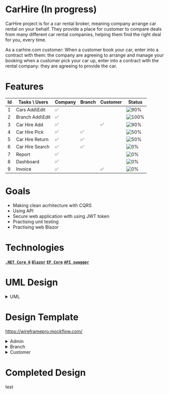 # CarHire (In progress)
CarHire project is for a car rental broker, meaning company arrange car rental on your behalf. 
They provide a place for customer to compare deals from many different car rental companies, helping them find the right deal for you, every time.

As a carhire.com  customer:
When a customer book your car, enter into a contract with them: the company are agreeing to arrange and manage your booking when a customer pick your car up,
enter into a contract with the rental company: they are agreeing to provide the car.


# Features

| Id | Tasks \ Users   | Company | Branch | Customer | Status |
| -- | --------------- | - | - | - | - |
| 1  | Cars Add\Edit   | ✅ |  |  | ![90%](https://progress-bar.dev/90)|
| 2  | Branch Add\Edit | ✅ |  |  | ![100%](https://progress-bar.dev/100) |
| 3  | Car Hire Add    | ✅ |  | ✅ | ![90%](https://progress-bar.dev/90) |
| 4  | Car Hire Pick   | ✅ | ✅ |  | ![50%](https://progress-bar.dev/50)|
| 5  | Car Hire Return | ✅ | ✅ |  | ![50%](https://progress-bar.dev/50) |
| 6  | Car Hire Search | ✅ | ✅ |  | ![0%](https://progress-bar.dev/0)|
| 7  | Report          | ✅ |  |  | ![0%](https://progress-bar.dev/0) |
| 8  | Dashboard       | ✅ |  |  | ![0%](https://progress-bar.dev/0) |
| 9  | Invoice         | ✅ |  | ✅ | ![0%](https://progress-bar.dev/0) |


# Goals

- Making clean acrhitecture with CQRS
- Using API
- Secure web application with using JWT token
- Practising unit testing 
- Practising web Blazor

# Technologies

**[`.NET Core 6`](https://dotnet.microsoft.com/download)**
**[`Blazor`](https://dotnet.microsoft.com/apps/aspnet/web-apps/blazor)** 
**[`EF Core`](https://github.com/dotnet/efcore)**
**[`API swagger`](https://swagger.io)**

# UML Design

<details><summary> UML </summary><blockquote>
<img src="ScrShot/CarHire UML.jpeg" name="image-name">
</blockquote></details>

# Design Template

https://wireframepro.mockflow.com/

<details><summary> Admin </summary><blockquote>
<details><summary> Cars </summary><blockquote>
<img src="ScrShot/AdminCars.png" name="image-name">
</blockquote></details>
<details><summary> Car Detail </summary><blockquote>
<img src="ScrShot/AdminCarDetails.png" name="image-name">
</blockquote></details>
<details><summary> Car Model </summary><blockquote>
<img src="ScrShot/AdminCarModel.png" name="image-name">
</blockquote></details>
<details><summary> Branch Detail </summary><blockquote>
<img src="ScrShot/AdminBranchDetails.png" name="image-name">
</blockquote></details>
</blockquote></details>

<details><summary> Branch </summary><blockquote>
<details><summary> Car Update </summary><blockquote>
<img src="ScrShot/BranchCarUpdate.png" name="image-name">
</blockquote></details>
</blockquote></details>

<details><summary> Customer </summary><blockquote>
<details><summary> Car Search </summary><blockquote>
<img src="ScrShot/CustomerCarSearch.png" name="image-name">
</blockquote></details>
<details><summary> Car Book </summary><blockquote>
<img src="ScrShot/CustomerCarBook.png" name="image-name">
</blockquote></details>
</blockquote></details>

# Completed Design

test


